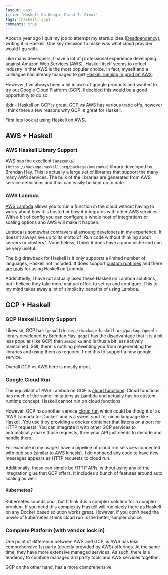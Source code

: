 ```yaml
---
layout: post
title: "Haskell On Google Cloud Is Great"
tags: [haskell, gcp]
comments: true
---
```


About a year ago I quit my job to attempt my startup idea ([Deadpendency](https://deadpendency.com)), writing it in Haskell. One key decision to make was what cloud provider would I go with.

Like many developers, I have a lot of professional experience developing against Amazon Web Services (AWS). Haskell itself seems to reflect industry in that AWS is the most popular choice. In fact, myself and a colleague had already managed to get [Haskell running in prod on AWS](https://www.rea-group.com/blog/a-haskell-in-prod-journey/).

However, I've always been a bit in awe of google products and wanted to try out Google Cloud Platform (GCP). I decided this would be a good opportunity to do so.

tl;dr - Haskell on GCP is great. GCP vs AWS has various trade offs, however I think there a few reasons why GCP is great for Haskell.

First lets look at using Haskell on AWS.

## AWS + Haskell

### AWS Haskell Library Support

AWS has the excellent `[amazonka](https://hackage.haskell.org/package/amazonka)` library developed by Brendan Hay. This is actually a large set of libraries that support the many many AWS services. The bulk of the libraries are generated from AWS service definitions and thus can easily be kept up to date.

### AWS Lambda

[AWS Lambda](https://aws.amazon.com/lambda/) allows you to run a function in the cloud without having to worry about how it is hosted or how it integrates with other AWS services. With a bit of config you can configure a whole host of integrations or scaling options and AWS will make it happen.

Lambda is somewhat contraversial amoung developers in my experience. It doesn't always live up to its motto of 'Run code without thinking about servers or clusters.'. Nonetheless, I think it does have a good niche and can be very useful.

The big drawback for Haskell is it only supports a limited number of languages, Haskell not included. It does support [custom runtimes](https://docs.aws.amazon.com/lambda/latest/dg/runtimes-custom.html) and there [are](https://hackage.haskell.org/package/serverless-haskell) [tools](https://theam.github.io/aws-lambda-haskell-runtime/) for using Haskell on Lambda.

Addmittedly, I have not actually used these Haskell on Lambda solutions, but I believe they take more manual effort to set up and configure. This to my mind takes away a lot of simplicity benefits of using Lambda.

## GCP + Haskell

### GCP Haskell Library Support

Likewise, GCP has `[gogol](https://hackage.haskell.org/package/gogol)` library developed by Brendan Hay. `gogol` has the disadvantage that it is a bit less popular (like GCP) than `amazonka` and is thus a bit less actively maintained. Still, there is nothing preventing you from regenerating the libraries and using them as required. I did this to support a new google service.

Overall GCP vs AWS here is mostly moot.

### Google Cloud Run

The equivilant of AWS Lambda on GCP is [cloud functions](https://cloud.google.com/functions). Cloud functions has much of the same limitations as Lambda and actually has no custom runtime concept. Haskell cannot run on cloud functions.

However, GCP has another service [cloud run](https://cloud.google.com/run) which could be thought of as 'AWS Lambda for Docker' and is a sweet spot for niche language like Haskell. You use it by providing a docker container that listens on a port for HTTP requests. You can integrate it with other GCP services to automatically make those requests, then your API just needs to decode and handle them.

For example in my usage I have a pipeline of cloud run services connected with [pub sub](https://cloud.google.com/pubsub) (similar to AWS kinesis). I do not need any code to have new messages appears as HTTP requests to cloud run.

Additionally, these can simple be HTTP APIs, without using any of the integration glue that GCP offers. It includes a bunch of features around auto scaling as well.

#### Kubernetes?

Kubernetes sounds cool, but I think it is a complex solution for a complex problem. If you need this complexity Haskell will run nicely there as Haskell on any Docker based solution works great. However, if you don't need the power of kubernetes I think cloud run is the better, simpler choice.

### Complete Platform (with vendor lock in)

One point of difference between AWS and GCP, is AWS has less comprehensive 1st party (directly provided by AWS) offerings. At the same time, they have more extensive managed services. As such, there is a tendency to combine managed 3rd party tools and AWS services together.

GCP on the other hand, has a more comprehensive
